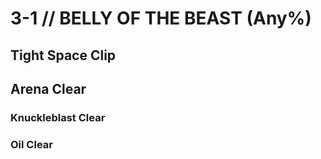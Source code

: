 # 3-1 // BELLY OF THE BEAST (Any%)
## Tight Space Clip
## Arena Clear
### Knuckleblast Clear
### Oil Clear
